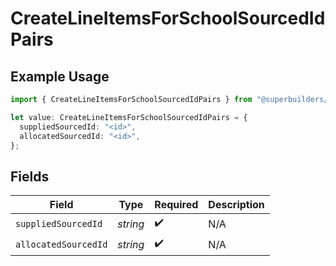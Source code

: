 # CreateLineItemsForSchoolSourcedIdPairs

## Example Usage

```typescript
import { CreateLineItemsForSchoolSourcedIdPairs } from "@superbuilders/oneroster/models/operations";

let value: CreateLineItemsForSchoolSourcedIdPairs = {
  suppliedSourcedId: "<id>",
  allocatedSourcedId: "<id>",
};
```

## Fields

| Field                | Type                 | Required             | Description          |
| -------------------- | -------------------- | -------------------- | -------------------- |
| `suppliedSourcedId`  | *string*             | :heavy_check_mark:   | N/A                  |
| `allocatedSourcedId` | *string*             | :heavy_check_mark:   | N/A                  |